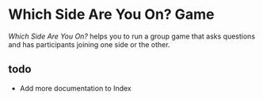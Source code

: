 # Which Side Are You On? Game

*Which Side Are You On?* helps you to run a group game that
asks questions and has participants joining one side or the other.

## todo
- Add more documentation to Index
